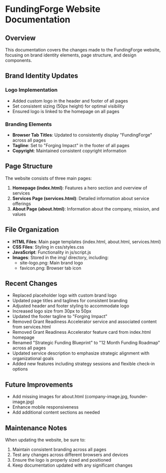 # FundingForge Website Documentation

## Overview
This documentation covers the changes made to the FundingForge website, focusing on brand identity elements, page structure, and design components.

## Brand Identity Updates

### Logo Implementation
- Added custom logo in the header and footer of all pages
- Set consistent sizing (50px height) for optimal visibility 
- Ensured logo is linked to the homepage on all pages

### Branding Elements
- **Browser Tab Titles**: Updated to consistently display "FundingForge" across all pages
- **Tagline**: Set to "Forging Impact" in the footer of all pages
- **Copyright**: Maintained consistent copyright information

## Page Structure
The website consists of three main pages:
1. **Homepage (index.html)**: Features a hero section and overview of services
2. **Services Page (services.html)**: Detailed information about service offerings
3. **About Page (about.html)**: Information about the company, mission, and values

## File Organization
- **HTML Files**: Main page templates (index.html, about.html, services.html)
- **CSS Files**: Styling in css/styles.css
- **JavaScript**: Functionality in js/script.js
- **Images**: Stored in the img/ directory, including:
  - site-logo.png: Main brand logo
  - favicon.png: Browser tab icon

## Recent Changes
- Replaced placeholder logo with custom brand logo
- Updated page titles and taglines for consistent branding
- Adjusted header and footer styling to accommodate logo
- Increased logo size from 30px to 50px
- Updated the footer tagline to "Forging Impact"
- Removed Grant Readiness Accelerator service and associated content from services.html
- Removed Grant Readiness Accelerator feature card from index.html homepage
- Renamed "Strategic Funding Blueprint" to "12 Month Funding Roadmap" across all pages
- Updated service description to emphasize strategic alignment with organizational goals
- Added new features including strategy sessions and flexible check-in options

## Future Improvements
- Add missing images for about.html (company-image.jpg, founder-image.jpg)
- Enhance mobile responsiveness
- Add additional content sections as needed

## Maintenance Notes
When updating the website, be sure to:
1. Maintain consistent branding across all pages
2. Test any changes across different browsers and devices
3. Ensure the logo is properly sized and positioned
4. Keep documentation updated with any significant changes 
